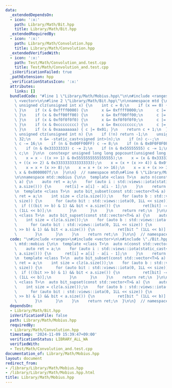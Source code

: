 ```yaml
---
data:
  _extendedDependsOn:
  - icon: ':x:'
    path: Library/Math/Bit.hpp
    title: Library/Math/Bit.hpp
  _extendedRequiredBy:
  - icon: ':x:'
    path: Library/Math/Convolution.hpp
    title: Library/Math/Convolution.hpp
  _extendedVerifiedWith:
  - icon: ':x:'
    path: Test/Math/Convolution_and.test.cpp
    title: Test/Math/Convolution_and.test.cpp
  _isVerificationFailed: true
  _pathExtension: hpp
  _verificationStatusIcon: ':x:'
  attributes:
    links: []
  bundledCode: "#line 1 \"Library/Math/Mobius.hpp\"\n\n#include <ranges>\n#include\
    \ <vector>\n\n#line 2 \"Library/Math/Bit.hpp\"\n\nnamespace mtd {\n\n  constexpr\
    \ unsigned clz(unsigned int x) {\n    int c = 0;\n    if (x == 0) { return 0;\
    \ }\n    if (x & 0xffff0000) {\n      x &= 0xffff0000;\n      c |= 0x10;\n   \
    \ }\n    if (x & 0xff00ff00) {\n      x &= 0xff00ff00;\n      c |= 0x08;\n   \
    \ }\n    if (x & 0xf0f0f0f0) {\n      x &= 0xf0f0f0f0;\n      c |= 0x04;\n   \
    \ }\n    if (x & 0xcccccccc) {\n      x &= 0xcccccccc;\n      c |= 0x02;\n   \
    \ }\n    if (x & 0xaaaaaaaa) { c |= 0x01; }\n    return c + 1;\n  }\n\n  constexpr\
    \ unsigned ctz(unsigned int n) {\n    if (!n) return -1;\n    unsigned int c =\
    \ 32;\n    n &= -static_cast<signed int>(n);\n    if (n) c--;\n    if (n & 0x0000FFFF)\
    \ c -= 16;\n    if (n & 0x00FF00FF) c -= 8;\n    if (n & 0x0F0F0F0F) c -= 4;\n\
    \    if (n & 0x33333333) c -= 2;\n    if (n & 0x55555555) c -= 1;\n    return\
    \ c;\n  }\n\n  constexpr unsigned long long popcount(unsigned long long x) {\n\
    \    x = x - ((x >> 1) & 0x5555555555555555);\n    x = (x & 0x3333333333333333)\
    \ + ((x >> 2) & 0x3333333333333333);\n    x = (x + (x >> 4)) & 0x0f0f0f0f0f0f0f0f;\n\
    \    x = x + (x >> 8);\n    x = x + (x >> 16);\n    x = x + (x >> 32);\n    return\
    \ x & 0x0000007f;\n  }\n\n}  // namespace mtd\n#line 6 \"Library/Math/Mobius.hpp\"\
    \n\nnamespace mtd::mobius {\n\n  template <class T>\n  auto n(const std::vector<T>&\
    \ a) {\n    auto ret = a;\n    for (auto i : std::views::iota(static_cast<size_t>(1),\
    \ a.size())) {\n      ret[i] = a[i] - a[i - 1];\n    }\n    return ret;\n  }\n\
    \n  template <class T>\n  auto bit_subset(const std::vector<T>& a) {\n    auto\
    \ ret = a;\n    int size = clz(a.size());\n    for (auto b : std::views::iota(0,\
    \ size)) {\n      for (auto bit : std::views::iota(0, 1LL << size)) {\n      \
    \  if (((bit >> b) & 1) && bit < a.size()) {\n          ret[bit] -= ret[bit ^\
    \ (1LL << b)];\n        }\n      }\n    }\n    return ret;\n  }\n\n  template\
    \ <class T>\n  auto bit_supset(const std::vector<T>& a) {\n    auto ret = a;\n\
    \    int size = clz(a.size());\n    for (auto b : std::views::iota(0, size)) {\n\
    \      for (auto bit : std::views::iota(0, 1LL << size)) {\n        if (((bit\
    \ >> b) & 1) && bit < a.size()) {\n          ret[bit ^ (1LL << b)] -= ret[bit];\n\
    \        }\n      }\n    }\n    return ret;\n  }\n\n}  // namespace mtd::mobius\n"
  code: "\n#include <ranges>\n#include <vector>\n\n#include \"./Bit.hpp\"\n\nnamespace\
    \ mtd::mobius {\n\n  template <class T>\n  auto n(const std::vector<T>& a) {\n\
    \    auto ret = a;\n    for (auto i : std::views::iota(static_cast<size_t>(1),\
    \ a.size())) {\n      ret[i] = a[i] - a[i - 1];\n    }\n    return ret;\n  }\n\
    \n  template <class T>\n  auto bit_subset(const std::vector<T>& a) {\n    auto\
    \ ret = a;\n    int size = clz(a.size());\n    for (auto b : std::views::iota(0,\
    \ size)) {\n      for (auto bit : std::views::iota(0, 1LL << size)) {\n      \
    \  if (((bit >> b) & 1) && bit < a.size()) {\n          ret[bit] -= ret[bit ^\
    \ (1LL << b)];\n        }\n      }\n    }\n    return ret;\n  }\n\n  template\
    \ <class T>\n  auto bit_supset(const std::vector<T>& a) {\n    auto ret = a;\n\
    \    int size = clz(a.size());\n    for (auto b : std::views::iota(0, size)) {\n\
    \      for (auto bit : std::views::iota(0, 1LL << size)) {\n        if (((bit\
    \ >> b) & 1) && bit < a.size()) {\n          ret[bit ^ (1LL << b)] -= ret[bit];\n\
    \        }\n      }\n    }\n    return ret;\n  }\n\n}  // namespace mtd::mobius\n"
  dependsOn:
  - Library/Math/Bit.hpp
  isVerificationFile: false
  path: Library/Math/Mobius.hpp
  requiredBy:
  - Library/Math/Convolution.hpp
  timestamp: '2024-11-09 15:39:47+09:00'
  verificationStatus: LIBRARY_ALL_WA
  verifiedWith:
  - Test/Math/Convolution_and.test.cpp
documentation_of: Library/Math/Mobius.hpp
layout: document
redirect_from:
- /library/Library/Math/Mobius.hpp
- /library/Library/Math/Mobius.hpp.html
title: Library/Math/Mobius.hpp
---
```


